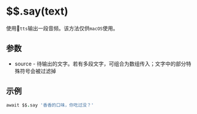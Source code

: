 # $$.say(text)

使用`tts`输出一段音频。该方法仅供`macOS`使用。

## 参数

- source - 待输出的文字。若有多段文字，可组合为数组传入；文字中的部分特殊符号会被过滤掉

## 示例

```coffeescript
await $$.say '香香的口味，你吃过没？'
```